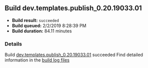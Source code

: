 ## Build dev.templates.publish_0.20.19033.01
- **Build result:** `succeeded`
- **Build queued:** 2/2/2019 8:28:39 PM
- **Build duration:** 84.11 minutes
### Details
Build [dev.templates.publish_0.20.19033.01](https://winappstudio.visualstudio.com/web/build.aspx?pcguid=a4ef43be-68ce-4195-a619-079b4d9834c2&builduri=vstfs%3a%2f%2f%2fBuild%2fBuild%2f27014) succeeded
Find detailed information in the [build log files](https://uwpctdiags.blob.core.windows.net/buildlogs/dev.templates.publish_0.20.19033.01_logs.zip)
